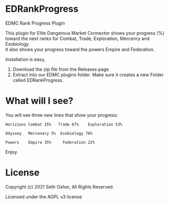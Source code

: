 # EDRankProgress
EDMC Rank Progress Plugin

This plugin for Elite Dangerous Market Connector shows your progress (%) toward the next ranks for Combat, Trade, Exploration, Mercenry and Exobiology.  
It also shows your progress toward the powers Empire and Federation.

Installation is easy,
  1. Download the zip file from the Releases page
  2. Extract into our EDMC plugins folder.  Make sure it creates a new Folder called EDRankProgress.
 
# What will I see?
You will see three new lines that show your progress:

    Horizions Combat 15%   Trade 67%    Exploration 53%
    
    Odyssey   Mercenary 5%  Exobiology 76%
    
    Powers    Empire 35%     Federation 22%
    
Enjoy.

# License
Copyright (c) 2021 Seth Osher, All Rights Reserved.

Licensed under the AGPL v3 license
